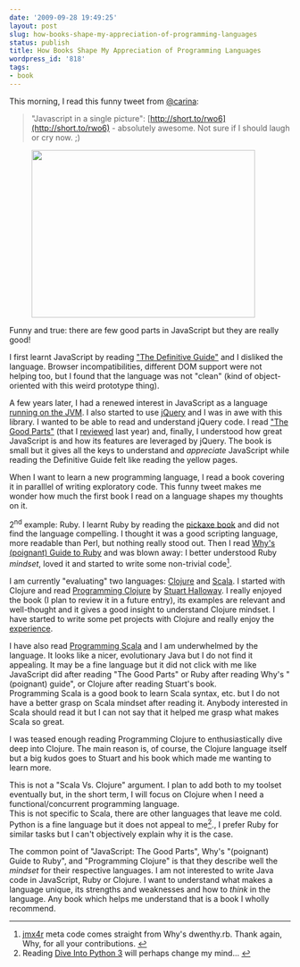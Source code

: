 ```yaml
---
date: '2009-09-28 19:49:25'
layout: post
slug: how-books-shape-my-appreciation-of-programming-languages
status: publish
title: How Books Shape My Appreciation of Programming Languages
wordpress_id: '818'
tags:
- book
---
```


This morning, I read this funny tweet from [@carina][carina]:

> "Javascript in a single picture": [http://short.to/rwo6](http://short.to/rwo6) - absolutely awesome. Not sure if I should laugh or cry now. ;)

<figure>
<img src="#{ site.s3.url }images/2009-09-28-book.jpg" width="400" height="300" />
</figure>

Funny and true: there are few good parts in JavaScript but they are really good!

I first learnt JavaScript by reading ["The Definitive Guide"][js-definitive] and I disliked the language. Browser incompatibilities, different DOM support were not helping too, but I found that the language was not "clean" (kind of object-oriented with this weird prototype thing).

A few years later, I had a renewed interest in JavaScript as a language [running on the JVM][js-jvm]. I also started to use [jQuery][jquery] and I was in awe with this library.
I wanted to be able to read and understand jQuery code. I read ["The Good Parts"][js-good-parts] (that I [reviewed][js-good-parts-review] last year) and, finally, I understood how great JavaScript is and how its features are leveraged by jQuery. The book is small but it gives all the keys to understand and _appreciate_ JavaScript while reading the Definitive Guide felt like reading the yellow pages.

When I want to learn a new programming language, I read a book covering it in paralllel of writing exploratory code. This funny tweet makes me wonder how much the first book I read on a language shapes my thoughts on it.

2<sup>nd</sup> example: Ruby. I learnt Ruby by reading the [pickaxe book][pickaxe] and did not find the language compelling. I thought it was a good scripting language, more readable than Perl, but nothing really stood out. Then I read [Why's (poignant) Guide to Ruby][poignant] and was blown away: I better understood Ruby _mindset_, loved it and started to write some non-trivial code<a id="fnr1-2009-09-28" href="#fn1-2009-09-28"><sup>1</sup></a>.

I am currently "evaluating" two languages: [Clojure][clojure] and [Scala][scala].
I started with Clojure and read [Programming Clojure][programming-clojure] by [Stuart Halloway][stuart]. I really enjoyed the book (I plan to review it in a future entry), its examples are relevant and well-thought and it gives a good insight to understand Clojure mindset. I have started to write some pet projects with Clojure and really enjoy the [experience][readlature].

I have also read [Programming Scala][programming-scala] and I am underwhelmed by the language. It looks like a nicer, evolutionary Java but I do not find it appealing. It may be a fine language but it did not click with me like JavaScript did after reading "The Good Parts" or Ruby after reading Why's "(poignant) guide", or Clojure after reading Stuart's book.  
Programming Scala is a good book to learn Scala syntax, etc. but I do not have a better grasp on Scala mindset after reading it.
Anybody interested in Scala should read it but I can not say that it helped me grasp what makes Scala so great.

I was teased enough reading Programming Clojure to enthusiastically dive deep into  Clojure. The main reason is, of course, the Clojure language itself but a big kudos goes to Stuart and his book which made me wanting to learn more.

This is not a "Scala Vs. Clojure" argument. I plan to add both to my toolset eventually but, in the short term, I will focus on Clojure when I need a functional/concurrent programming language.   
This is not specific to Scala, there are other languages that leave me cold. Python is a fine language but it does not appeal to me<a id="fnr2-2009-09-28" href="#fn2-2009-09-28"><sup>2</sup></a>., I prefer Ruby for similar tasks but I can't objectively explain why it is the case.

The common point of "JavaScript: The Good Parts", Why's "(poignant) Guide to Ruby", and "Programming Clojure" is that they describe well the _mindset_ for their respective languages. I am not interested to write Java code in JavaScript, Ruby or Clojure. I want to understand what makes a language unique, its strengths and weaknesses and how to _think_ in the language. Any book which helps me understand that is a book I wholly recommend.


---

1. <a id="fn1-2009-09-28"></a> [jmx4r][jmx4r] meta code comes straight from Why's dwenthy.rb. Thank again, Why, for all your contributions.&nbsp;<a href="#fnr1-2009-09-28">&#8617;</a>
2. <a id="fn2-2009-09-28"></a> Reading [Dive Into Python 3][dip3] will perhaps change my mind...&nbsp;<a href="#fnr2-2009-09-28">&#8617;</a>


[carina]: http://twitter.com/carina/
[clojure]: http://clojure.org/
[programming-clojure]: http://www.pragprog.com/titles/shcloj/programming-clojure
[scala]: http://www.scala-lang.org/
[programming-scala]: http://www.pragprog.com/titles/vsscala/programming-scala
[pickaxe]: http://www.pragprog.com/titles/ruby/programming-ruby
[poignant]: http://en.wikipedia.org/wiki/Why's_(poignant)_Guide_to_Ruby
[dip3]: http://diveintopython3.org/
[jmx4r]: http://github.com/jmesnil/jmx4r
[readlature]: http://github.com/jmesnil/readlature
[jquery]: http://jquery.com/
[js-jvm]:http://jmesnil.net/weblog/2007/05/23/jmx-scripts-with-eclipse-monkey/
[js-definitive]: http://oreilly.com/catalog/9780596000486
[js-good-parts]: http://oreilly.com/catalog/9780596517748
[js-good-parts-review]: http://jmesnil.net/weblog/2008/05/27/review-of-javascript-the-good-parts/
[stuart]: http://twitter.com/stuarthalloway
[programming-in-scala]: http://www.artima.com/shop/programming_in_scala